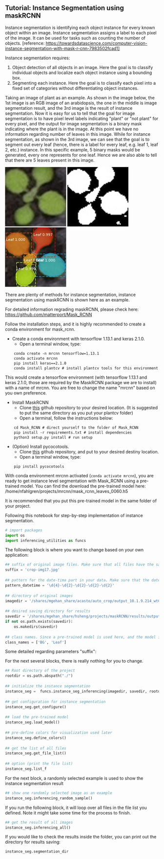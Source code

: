 ## Tutorial: Instance Segmentation using maskRCNN

Instance segmentation is identifying each object instance for every known object within an image. Instance segmentation assigns a label to each pixel of the image. It can be used for tasks such as counting the number of objects. [reference: https://towardsdatascience.com/computer-vision-instance-segmentation-with-mask-r-cnn-7983502fcad1]

Instance segmentation requires:

1. Object detection of all objects in an image. Here the goal is to classify individual objects and localize each object instance using a bounding box.
2. Segmenting each instance. Here the goal is to classify each pixel into a fixed set of categories without differentiating object instances. 

Taking an image of plant as an example. As shown in the image below, the 1st image is an RGB image of an arabidopsis, the one in the middle is image segmentation result, and the 3rd image is the result of instance segmentation. 
Now it is easy for us to tell that the goal for image segmentation is to have pixel level labels indicating "plant" or "not plant" for every pixel, and the output for image segmentation is a binary mask indicating where the plant is in the image. At this point we have no information regarding number of leaves in this image. 
While for instance segmentation, as shown in the 3rd image, we can see that the goal is to segment out every leaf (hence, there is a label for every leaf, e.g. leaf 1, leaf 2, etc.) instance. In this specific example, 5 binary masks would be generated, every one represents for one leaf. Hence we are also able to tell that there are 5 leaves present in this image. 

![Screenshot](img/tutorial_images/instance_segmentation/original.jpg)
![Screenshot](img/tutorial_images/instance_segmentation/threshold.jpg)
![Screenshot](img/tutorial_images/instance_segmentation/instance_seg.jpg)


There are plenty of methods for instance segmentation, instance segmentation using maskRCNN is shown here as an example. 

For detailed information regrading maskRCNN, please check here:
https://github.com/matterport/Mask_RCNN

Follow the installation steps, and it is highly recommended to create a conda environment for mask_rcnn.

- Create a conda environment with tensorflow 1.13.1 and keras 2.1.0.
    - Open a terminal window, type:
```
    conda create -n mrcnn tensorflow=1.13.1
    conda activate mrcnn
    pip install keras==2.1.0
    conda install plantcv # install plantcv tools for this environment
```
This would create a tensorflow environment (with tensorflow 1.13.1 and keras 2.1.0, those are required by the MaskRCNN package we are to install) with a name of mrcnn. You are free to change the name "mrcnn" based on you own preference. 

- Install MaskRCNN
    - Clone [this](https://github.com/matterport/Mask_RCNN) github repository to your desired location. (It is suggested to put the same directory as you put your plantcv folder)
    - Open a terminal, follow the instructions below:
    
```
    cd Mask_RCNN # direct yourself to the folder of Mask_RCNN
    pip install -r requirements.txt # install dependencies
    python3 setup.py install # run setup
```   
     
- (Option) Install pycocotools.
    - Clone [this](https://github.com/cocodataset/cocoapi) github repository, and put to your desired destiny location. 
    - Open a terminal window, type:
```
    pip install pycocotools
```

With conda environment mrcnn activated (```conda activate mrcnn```), you are ready to get instance level segmentation with Mask_RCNN using a pre-trained model. You can find the download the pre-trained model here:
/home/nfahlgren/projects/mrcnn/mask_rcnn_leaves_0060.h5

It is recommended that you put this pre-trained model in the same folder of your project. 

Following this notebook for step-by-step implementation of instance segmentation.

```python 
# import packages 
import os
import inferencing_utilities as funcs
```

The following block is where you want to change based on your own application:
```python
## suffix of original image files. Make sure that all files have the same suffix format
suffix = 'crop-img17.jpg'

## pattern for the date-tima part in your data. Make sure that the date-time part in all filenames follow the same pattern
pattern_datetime = '\d{4}-\d{2}-\d{2}-\d{2}-\d{2}'

## directory of original images
imagedir = '/shares/mgehan_share/acasto/auto_crop/output_10.1.9.214_wtCol'

## desired saving directory for results
savedir = '/shares/mgehan_share/hsheng/projects/maskRCNN/results/output_10.1.9.214_wtCol/plant17/segmentation'
if not os.path.exists(savedir):
    os.makedirs(savedir)

## class names. Since a pre-trained model is used here, and the model is trained with 2 classes: either "Background" or "Leaf", there is really nothing to change here
class_names = ['BG', 'Leaf']
```

Some detailed regarding parameters "suffix":

For the next several blocks, there is really nothing for you to change. 
```python
## Root directory of the project
rootdir = os.path.abspath("./")

## initialize the instance segmentation
instance_seg =  funcs.instance_seg_inferencing(imagedir, savedir, rootdir, pattern_datetime, suffix, class_names)

## get configuration for instance segmentation
instance_seg.get_configure()

## load the pre-trained model
instance_seg.load_model()

## pre-define colors for visualization used later
instance_seg.define_colors()

## get the list of all files
instance_seg.get_file_list()

## option (print the file list)
instance_seg.list_f
```

For the next block, a randomly selected example is used to show the instance segmentation result
```python
## show one randomly selected image as an example
instance_seg.inferencing_random_sample()
```

If you run the following block, it will loop over all files in the file list you defined. Note it might take some time for the process to finish.
```python
## get the result of all images
instance_seg.inferencing_all()
```

If you would like to check the results inside the folder, you can print out the directory for results saving:
```python
instance_seg.segmentation_dir
```


